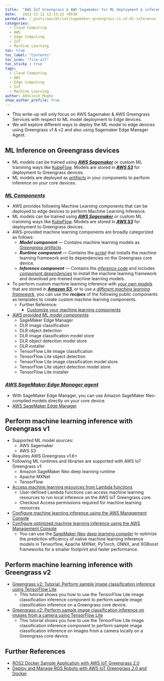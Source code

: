 ```yaml
---
title:  "AWS IoT Greengrass & AWS Sagemaker for ML deployment & inference on Edge devices"
date:   2021-11-12 12:33:22 +0530
permalink: /_posts/aws/ml/iot/sagemaker-greengrass-v1-v2-ml-inference
categories:
  - Cloud Computing
  - AWS
  - Edge Computing
  - IoT
  - Machine Learning
toc: true
toc_label: "Contents"
toc_icon: "file-alt"
toc_sticky : true
tags:
  - Cloud Computing
  - AWS
  - Edge Computing
  - IoT
  - Machine Learning
author: Akhilesh Moghe
show_author_profile: true
---
```


- This write-up will only focus on AWS Sagemaker & AWS Greengrass Services with respect to ML model deployment to Edge devices.
- We will explore different ways to deploy the ML model to edge devices using Greengrass v1 & v2 and also using Sagemaker Edge Manager Agent.

## ML Inference on Greengrass devices
- ML models can be trained using __*<u>AWS Sagemaker</u>*__ or custom ML trainining ways like [KubeFlow](https://www.kubeflow.org/). Models are stored in __*<u>AWS S3</u>*__ for deployment to Greengrass devices.
- ML models are deployed as *<u>artifacts</u>* in your components to perform inference on your core devices.

### *<u>ML Components</u>*
- AWS provides following Machine Learning components that can be deployed to edge devices to perform Machine Learning Inference.
- ML models can be trained using __*<u>AWS Sagemaker</u>*__ or custom ML trainining ways like [KubeFlow](https://www.kubeflow.org/). Models are stored in __*<u>AWS S3</u>*__ for deployment to Greengrass devices.
- AWS-provided machine learning components are broadly categorized as follows:
  - __*Model component*__ — Contains machine learning models as *<u>Greengrass artifacts</u>*.
  - __*Runtime component*__ — Contains the *<u>script</u>* that installs the machine learning framework and its dependencies on the Greengrass core device.
  - __*Inference component*__ — Contains the *<u>inference code</u>* and includes *<u>component dependencies</u>* to install the machine learning framework and download pre-trained machine learning models.
- To perform custom machine learning inference with *<u>your own models</u>* that are stored in __*<u>Amazon S3</u>*__, or to use a *<u>different machine learning framework</u>*, you can use the __*recipes*__ of the following public components as templates to create custom machine learning components.
  - Further Reference:
    - [Customize your machine learning components](https://docs.aws.amazon.com/greengrass/v2/developerguide/ml-customization.html)
- [*<u>AWS provided ML model components</u>*](https://docs.aws.amazon.com/greengrass/v2/developerguide/machine-learning-components.html):
  - SageMaker Edge Manager
  - DLR image classification
  - DLR object detection
  - DLR image classification model store
  - DLR object detection model store
  - DLR installer
  - TensorFlow Lite image classification
  - TensorFlow Lite object detection
  - TensorFlow Lite image classification model store
  - TensorFlow Lite object detection model store
  - TensorFlow Lite installer

### *<u>AWS SageMaker Edge Manager agent</u>*
- With SageMaker Edge Manager, you can use Amazon SageMaker Neo-compiled models directly on your core device.
- [AWS SageMaker Edge Manager](/_posts/aws/ml/sagemaker/edge)

## Perform machine learning inference with Greengrass v1
- Supported ML model sources:
  - AWS Sagemaker 
  - AWS S3
- Requires AWS Greengrass v1.6+
- Following ML runtimes and libraries are supported with AWS IoT Greengrass v1:
  - Amazon SageMaker Neo deep learning runtime
  - Apache MXNet
  - TensorFlow
- [Access machine learning resources from Lambda functions](https://docs.aws.amazon.com/greengrass/v1/developerguide/access-ml-resources.html)
  - User-defined Lambda functions can access machine learning resources to run local inference on the AWS IoT Greengrass core.
  - Checkout Access permissions required for machine learning resources
- [Configure machine learning inference using the AWS Management Console](https://docs.aws.amazon.com/greengrass/v1/developerguide/ml-console.html)
- [Configure optimized machine learning inference using the AWS Management Console](https://docs.aws.amazon.com/greengrass/v1/developerguide/ml-dlc-console.html)
  - You can use the [SageMaker Neo](/_posts/aws/ml/sagemaker/edge#aws-sagemaker-neo) *<u>deep learning compiler</u>* to optimize the prediction efficiency of native machine learning inference models in Tensorflow, Apache MXNet, PyTorch, ONNX, and XGBoost frameworks for a smaller footprint and faster performance.


## Perform machine learning inference with Greengrass v2
- [Greengrass v2: Tutorial: Perform sample image classification inference using TensorFlow Lite](https://docs.aws.amazon.com/greengrass/v2/developerguide/ml-tutorial-image-classification.html)
  - This tutorial shows you how to use the TensorFlow Lite image classification inference component to perform sample image classification inference on a Greengrass core device.
- [Greengrass v2: Perform sample image classification inference on images from a camera using TensorFlow Lite](https://docs.aws.amazon.com/greengrass/v2/developerguide/ml-tutorial-image-classification-camera.html)
  - This tutorial shows you how to use the TensorFlow Lite image classification inference component to perform sample image classification inference on images from a camera locally on a Greengrass core device.

## Further References
- [ROS2 Docker Sample Application with AWS IoT Greengrass 2.0](https://github.com/aws-samples/greengrass-v2-docker-ros-demo)
- [Deploy and Manage ROS Robots with AWS IoT Greengrass 2.0 and Docker](https://aws.amazon.com/blogs/robotics/deploy-and-manage-ros-robots-with-aws-iot-greengrass-2-0-and-docker/)



  
